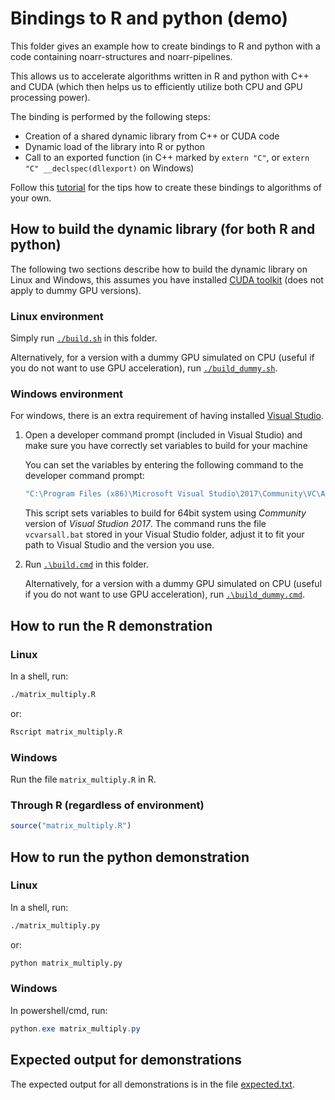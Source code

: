 # Bindings to R and python (demo)

This folder gives an example how to create bindings to R and python with a code containing noarr-structures and noarr-pipelines.

This allows us to accelerate algorithms written in R and python with C++ and CUDA (which then helps us to efficiently utilize both CPU and GPU processing power).

The binding is performed by the following steps:

- Creation of a shared dynamic library from C++ or CUDA code
- Dynamic load of the library into R or python
- Call to an exported function (in C++ marked by `extern "C"`, or `extern "C" __declspec(dllexport)` on Windows)

Follow this [tutorial](tutorial.md) for the tips how to create these bindings to algorithms of your own.

## How to build the dynamic library (for both R and python)

The following two sections describe how to build the dynamic library on Linux and Windows, this assumes you have installed [CUDA toolkit](https://developer.nvidia.com/cuda-downloads) (does not apply to dummy GPU versions).

### Linux environment

Simply run [`./build.sh`](./build.sh) in this folder.

Alternatively, for a version with a dummy GPU simulated on CPU (useful if you do not want to use GPU acceleration), run [`./build_dummy.sh`](./build_dummy.sh).

### Windows environment

For windows, there is an extra requirement of having installed [Visual Studio](https://visualstudio.microsoft.com/cs/).

1. Open a developer command prompt (included in Visual Studio) and make sure you have correctly set variables to build for your machine

    You can set the variables by entering the following command to the developer command prompt:

    ```cmd
    "C:\Program Files (x86)\Microsoft Visual Studio\2017\Community\VC\Auxiliary\Build\vcvarsall.bat" x64
    ```

    This script sets variables to build for 64bit system using *Community* version of *Visual Studion 2017*. The command runs the file `vcvarsall.bat` stored in your Visual Studio folder, adjust it to fit your path to Visual Studio and the version you use.

2. Run [`.\build.cmd`](./build.cmd) in this folder.

    Alternatively, for a version with a dummy GPU simulated on CPU (useful if you do not want to use GPU acceleration), run [`.\build_dummy.cmd`](./build_dummy.cmd).

## How to run the R demonstration

### Linux

In a shell, run:

```sh
./matrix_multiply.R
```

or:

```sh
Rscript matrix_multiply.R
```

### Windows

Run the file `matrix_multiply.R` in R.

### Through R (regardless of environment)

```R
source("matrix_multiply.R")
```

## How to run the python demonstration

### Linux

In a shell, run:

```sh
./matrix_multiply.py
```

or:

```sh
python matrix_multiply.py
```

### Windows

In powershell/cmd, run:

```ps1
python.exe matrix_multiply.py
```

## Expected output for demonstrations

The expected output for all demonstrations is in the file [expected.txt](expected.txt).
